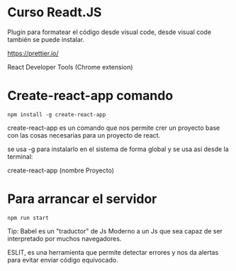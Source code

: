 # Curso Readt.JS

Plugin para formatear el código desde visual code, desde visual code también se puede instalar.

https://prettier.io/

React Developer Tools (Chrome extension)

# Create-react-app comando
```
npm install -g create-react-app
```

create-react-app es un comando que nos permite crer un proyecto base con las cosas necesarias para un proyecto de react.

se usa -g para instalarlo en el sistema de forma global y se usa así desde la terminal:

create-react-app (nombre Proyecto)

# Para arrancar el servidor 

```
npm run start
```

Tip: Babel es un "traductor" de Js Moderno a un Js que sea capaz de ser interpretado por muchos navegadores.

ESLIT, es una herramienta que permite detectar errores y nos da alertas para evitar enviar código equivocado.


